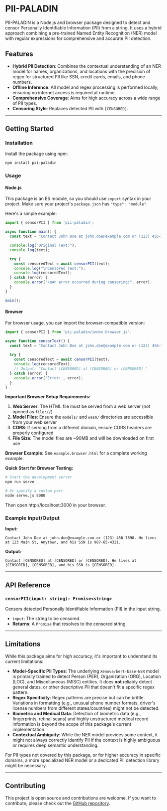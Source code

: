 # PII-PALADIN

PII-PALADIN is a Node.js and browser package designed to detect and censor Personally Identifiable Information (PII) from a string. It uses a hybrid approach combining a pre-trained Named Entity Recognition (NER) model with regular expressions for comprehensive and accurate PII detection.

## Features

-	**Hybrid PII Detection**: Combines the contextual understanding of an NER model for names, organizations, and locations with the precision of regex for structured PII like SSN, credit cards, emails, and phone numbers.
-	**Offline Inference**: All model and regex processing is performed locally, ensuring no internet access is required at runtime.
-	**Comprehensive Coverage**: Aims for high accuracy across a wide range of PII types.
-	**Censoring Style**: Replaces detected PII with `[CENSORED]`.

---

## Getting Started

### Installation

Install the package using npm:

```bash
npm install pii-paladin
```

### Usage

#### Node.js

This package is an ES module, so you should use `import` syntax in your project. Make sure your project's `package.json` has `"type": "module"`.

Here's a simple example:

```javascript
import { censorPII } from 'pii-paladin';

async function main() {
  const text = "Contact John Doe at john.doe@example.com or (123) 456-7890. He lives at 123 Main St, Anytown, and his SSN is 987-65-4321.";

  console.log("Original Text:");
  console.log(text);

  try {
    const censoredText = await censorPII(text);
    console.log("\nCensored Text:");
    console.log(censoredText);
  } catch (error) {
    console.error("\nAn error occurred during censoring:", error);
  }
}

main();
```

#### Browser

For browser usage, you can import the browser-compatible version:

```javascript
import { censorPII } from 'pii-paladin/index.browser.js';

async function censorText() {
  const text = "Contact John Doe at john.doe@example.com or (123) 456-7890.";
  
  try {
    const censoredText = await censorPII(text);
    console.log(censoredText);
    // Output: "Contact [CENSORED] at [CENSORED] or [CENSORED]."
  } catch (error) {
    console.error('Error:', error);
  }
}
```

**Important Browser Setup Requirements:**

1. **Web Server**: The HTML file must be served from a web server (not opened as `file://`)
2. **Model Files**: Ensure the `models/` and `wasm/` directories are accessible from your web server
3. **CORS**: If serving from a different domain, ensure CORS headers are properly configured
4. **File Size**: The model files are ~90MB and will be downloaded on first use

**Browser Example:**
See `example.browser.html` for a complete working example.

**Quick Start for Browser Testing:**
```bash
# Start the development server
npm run serve

# Or specify a custom port
node serve.js 8080
```

Then open http://localhost:3000 in your browser.

### Example Input/Output

**Input:**
```
Contact John Doe at john.doe@example.com or (123) 456-7890. He lives at 123 Main St, Anytown, and his SSN is 987-65-4321.
```

**Output:**
```
Contact [CENSORED] at [CENSORED] or [CENSORED]. He lives at [CENSORED], [CENSORED], and his SSN is [CENSORED].
```

---

## API Reference

### `censorPII(input: string): Promise<string>`

Censors detected Personally Identifiable Information (PII) in the input string.

*	`input`: The string to be censored.
*	**Returns**: A `Promise` that resolves to the censored string.

---

## Limitations

While this package aims for high accuracy, it's important to understand its current limitations:

*	**Model-Specific PII Types**: The underlying `Xenova/bert-base-NER` model is primarily trained to detect Person (PER), Organization (ORG), Location (LOC), and Miscellaneous (MISC) entities. It does **not** reliably detect general dates, or other descriptive PII that doesn't fit a specific regex pattern.
*	**Regex Specificity**: Regex patterns are precise but can be brittle. Variations in formatting (e.g., unusual phone number formats, driver's license numbers from different states/countries) might not be detected.
*	**Biometric and Medical Data**: Detection of biometric data (e.g., fingerprints, retinal scans) and highly unstructured medical record information is beyond the scope of this package's current implementation.
*	**Contextual Ambiguity**: While the NER model provides some context, it might not always correctly identify PII if the context is highly ambiguous or requires deep semantic understanding.

For PII types not covered by this package, or for higher accuracy in specific domains, a more specialized NER model or a dedicated PII detection library might be necessary.

---

## Contributing

This project is open source and contributions are welcome. If you want to contribute, please check out the [GitHub repository](https://github.com/jeeem/PII-PALADIN).